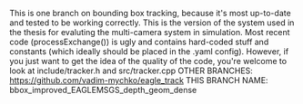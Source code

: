 This is one branch on bounding box tracking, because it's most up-to-date and tested to be working correctly.
This is the version of the system used in the thesis for evaluting the multi-camera system in simulation.
Most recent code (processExchange()) is ugly and contains hard-coded stuff and constants (which ideally should be placed in the .yaml config).
However, if you just want to get the idea of the quality of the code, you're welcome to look at include/tracker.h and src/tracker.cpp
OTHER BRANCHES: https://github.com/vadim-mychko/eagle_track
THIS BRANCH NAME: bbox_improved_EAGLEMSGS_depth_geom_dense
